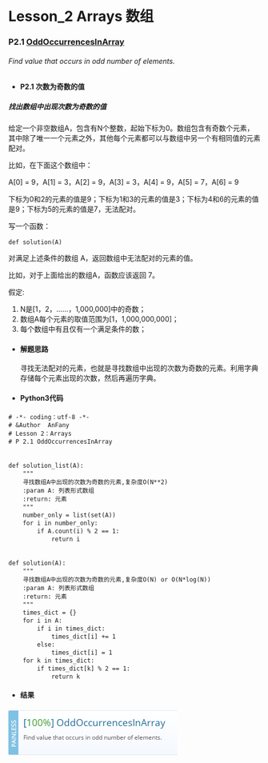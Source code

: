 # Lesson_2 Arrays  数组

### P2.1 [OddOccurrencesInArray](https://app.codility.com/programmers/lessons/2-arrays/odd_occurrences_in_array/) 
###### Find value that occurs in odd number of elements.

* #### P2.1 次数为奇数的值
##### 找出数组中出现次数为奇数的值

给定一个非空数组A，包含有N个整数，起始下标为0。数组包含有奇数个元素，其中除了唯一一个元素之外，其他每个元素都可以与数组中另一个有相同值的元素配对。

比如，在下面这个数组中：

A[0] = 9，A[1] = 3，A[2] = 9，A[3] = 3，A[4] = 9，A[5] = 7，A[6] = 9 

下标为0和2的元素的值是9；下标为1和3的元素的值是3；下标为4和6的元素的值是9；下标为5的元素的值是7，无法配对。

写一个函数：
```
def solution(A)
```
对满足上述条件的数组 A，返回数组中无法配对的元素的值。

比如，对于上面给出的数组A，函数应该返回 7。

假定:

   1. N是[1，2，……，1,000,000]中的奇数；
   2. 数组A每个元素的取值范围为[1，1,000,000,000]；
   3. 每个数组中有且仅有一个满足条件的数；

* #### 解题思路

  寻找无法配对的元素，也就是寻找数组中出现的次数为奇数的元素。利用字典存储每个元素出现的次数，然后再遍历字典。


* #### Python3代码

```
# -*- coding：utf-8 -*-
# &Author  AnFany
# Lesson 2：Arrays
# P 2.1 OddOccurrencesInArray


def solution_list(A):
    """
    寻找数组A中出现的次数为奇数的元素,复杂度O(N**2)
    :param A: 列表形式数组
    :return: 元素
    """
    number_only = list(set(A))
    for i in number_only:
        if A.count(i) % 2 == 1:
            return i


def solution(A):
    """
    寻找数组A中出现的次数为奇数的元素,复杂度O(N) or O(N*log(N))
    :param A: 列表形式数组
    :return: 元素
    """
    times_dict = {}
    for i in A:
        if i in times_dict:
            times_dict[i] += 1
        else:
            times_dict[i] = 1
    for k in times_dict:
        if times_dict[k] % 2 == 1:
            return k
```

* #### 结果

![image](https://github.com/Anfany/Codility-Lessons-By-Python3/blob/master/L2_Arrays/2.1.png)
